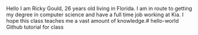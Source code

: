 Hello I am Ricky Gould, 26 years old living in Florida. I am in route to getting my degree in computer science and have a full time job working at Kia. I hope this class teaches me a vast amount of knowledge.# hello-world
Github tutorial for class
